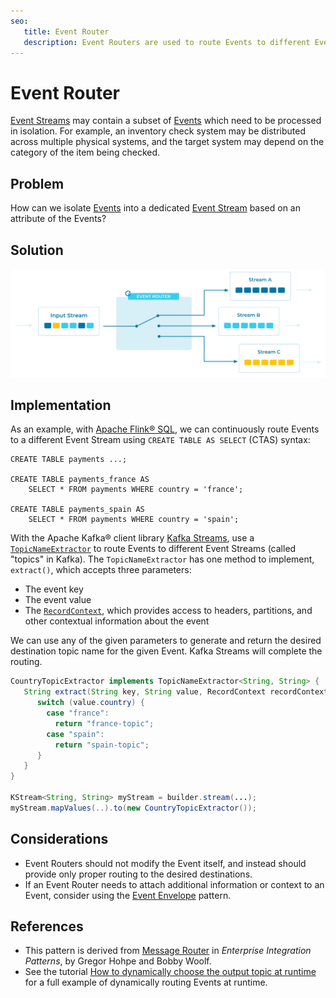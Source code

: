 ```yaml
---
seo:
   title: Event Router
   description: Event Routers are used to route Events to different Event Streams based on data or metadata values contained in each Event. 
---
```


# Event Router
[Event Streams](../event-stream/event-stream.md) may contain a subset of [Events](../event/event.md) which need to be processed in isolation. For example, an inventory check system may be distributed across multiple physical systems, and the target system may depend on the category of the item being checked. 

## Problem
How can we isolate [Events](../event/event.md) into a dedicated [Event Stream](../event-stream/event-stream.md) based on an attribute of the Events?

## Solution
![event-router](../img/event-router.svg)

## Implementation
As an example, with [Apache Flink® SQL](https://nightlies.apache.org/flink/flink-docs-stable/docs/dev/table/sql/gettingstarted/), we can continuously route Events to a different Event Stream using `CREATE TABLE AS SELECT` (CTAS) syntax:

```
CREATE TABLE payments ...;

CREATE TABLE payments_france AS
    SELECT * FROM payments WHERE country = 'france';

CREATE TABLE payments_spain AS
    SELECT * FROM payments WHERE country = 'spain';
```

With the Apache Kafka® client library [Kafka Streams](https://kafka.apache.org/documentation/streams/), use a [`TopicNameExtractor`](https://kafka.apache.org/38/javadoc/org/apache/kafka/streams/processor/TopicNameExtractor.html) to route Events to different Event Streams (called "topics" in Kafka).  The `TopicNameExtractor` has one method to implement, `extract()`, which accepts three parameters:

- The event key
- The event value
- The [`RecordContext`](https://kafka.apache.org/38/javadoc/org/apache/kafka/streams/processor/RecordContext.html), which provides access to headers, partitions, and other contextual information about the event

We can use any of the given parameters to generate and return the desired destination topic name for the given Event. Kafka Streams will complete the routing. 

```java
CountryTopicExtractor implements TopicNameExtractor<String, String> {
   String extract(String key, String value, RecordContext recordContext) {
      switch (value.country) {
        case "france":
          return "france-topic";
        case "spain":
          return "spain-topic";
      }
   }
}

KStream<String, String> myStream = builder.stream(...);
myStream.mapValues(..).to(new CountryTopicExtractor());
```

## Considerations
* Event Routers should not modify the Event itself, and instead should provide only proper routing to the desired destinations.
* If an Event Router needs to attach additional information or context to an Event, consider using the [Event Envelope](../event/event-envelope.md) pattern.

## References
* This pattern is derived from [Message Router](https://www.enterpriseintegrationpatterns.com/patterns/messaging/MessageRouter.html) in _Enterprise Integration Patterns_, by Gregor Hohpe and Bobby Woolf.
* See the tutorial [How to dynamically choose the output topic at runtime](https://developer.confluent.io/confluent-tutorials/dynamic-output-topic/kstreams/) for a full example of dynamically routing Events at runtime.
